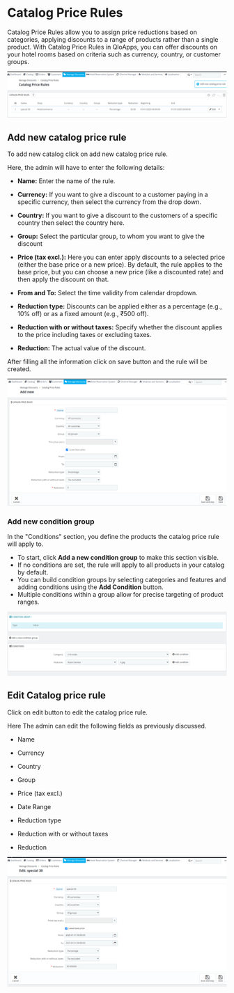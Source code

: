 # Catalog Price Rules

Catalog Price Rules allow you to assign price reductions based on categories, applying discounts to a range of products rather than a single product. With Catalog Price Rules in QloApps, you can offer discounts on your hotel rooms based on criteria such as currency, country, or customer groups.

![catalog!](./catalog_rules.png)


## Add new catalog price rule

To add new catalog click on add new catalog price rule.

Here, the admin will have to enter the following details:

- **Name:** Enter the name of the rule.

- **Currency:** If you want to give a discount to a customer paying in a specific currency, then select the currency from the drop down.

- **Country:** If you want to give a discount to the customers of a specific country then select the country here.

- **Group:** Select the particular group, to whom you want to give the discount

- **Price (tax excl.):** Here you can enter apply discounts to a selected price (either the base price or a new price). By default, the rule applies to the base price, but you can choose a new price (like a discounted rate) and then apply the discount on that.

- **From and To:** Select the time validity from calendar dropdown.

- **Reduction type:** Discounts can be applied either as a percentage (e.g., 10% off) or as a fixed amount (e.g., ₹500 off).

- **Reduction with or without taxes:** Specify whether the discount applies to the price including taxes or excluding taxes.


- **Reduction:** The actual value of the discount.

After filling all the information click on save button and the rule will be created.

![add!](./add_catalog_rule.png)


### Add new condition group

In the "Conditions" section, you define the products the catalog price rule will apply to.

- To start, click **Add a new condition group** to make this section visible.
- If no conditions are set, the rule will apply to all products in your catalog by default.
- You can build condition groups by selecting categories and features  and adding conditions using the **Add Condition** button.
- Multiple conditions within a group allow for precise targeting of product ranges.

![ad condition!](./add_condition.png)

## Edit Catalog price rule

Click on edit button to edit the catalog price rule.

Here The admin can edit the following fields  as previously discussed.

- Name

- Currency

- Country

- Group

- Price (tax excl.)

- Date Range

- Reduction type

- Reduction with or without taxes

- Reduction

![edit rule!](./edit_catalog_rule.png)

